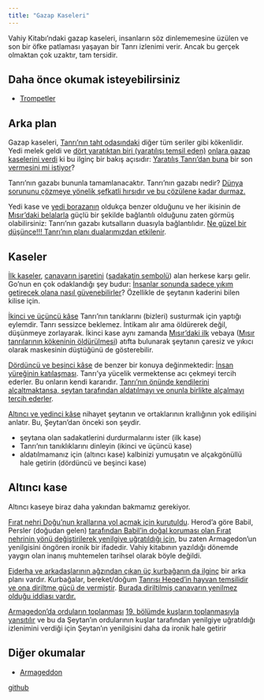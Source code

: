```yaml
---
title: "Gazap Kaseleri"
---
```



Vahiy Kitabı’ndaki gazap kaseleri, insanların söz dinlememesine üzülen ve son bir öfke patlaması yaşayan bir Tanrı izlenimi verir. Ancak bu gerçek olmaktan çok uzaktır, tam tersidir.


## Daha önce okumak isteyebilirsiniz

<a name="6e57"></a>
- [Trompetler](../../../content/trumpets/expl/the-trumpets-in-revelation/index.html)



## Arka plan

<a name="08a9"></a>
Gazap kaseleri, [Tanrı’nın taht odasındaki](https://www.bibleserver.com/TR/Vahiy15%3A1-5) diğer tüm seriler gibi kökenlidir. Yedi melek geldi ve [dört yaratıktan biri (yaratılışı temsil eden)](https://www.bibleserver.com/TR/Vahiy4%3A7) [onlara gazap kaselerini verdi](https://www.bibleserver.com/TR/Vahiy15%3A6-7) ki bu ilginç bir bakış açısıdır: [Yaratılış Tanrı’dan buna](https://www.bibleserver.com/TR/Vahiy15%3A6-7) bir son [vermesini mi istiyor](https://www.bibleserver.com/TR/Vahiy15%3A1)?

Tanrı’nın gazabı bununla tamamlanacaktır. Tanrı’nın gazabı nedir? [Dünya sorununu çözmeye yönelik şefkatli hırsıdır ve bu çözülene kadar durmaz.](https://moodyaudio.com/products/good-and-beautiful-god-part-6)

Yedi kase ve [yedi borazanın](../../../content/trumpets/expl/the-trumpets-in-revelation/index.html) oldukça benzer olduğunu ve her ikisinin de [Mısır’daki belalarla](../../../bible/exodus/expl/the-plagues-in-egypt/index.html) güçlü bir şekilde bağlantılı olduğunu zaten görmüş olabilirsiniz: Tanrı’nın gazabı kutsalların duasıyla bağlantılıdır. [Ne güzel bir düşünce!!! Tanrı’nın planı dualarımızdan etkilenir](https://www.bibleserver.com/TR/Yarat%C4%B1l%C4%B1%C5%9F18%3A20-33).


## Kaseler

<a name="557c"></a>
[İlk kaseler](https://www.bibleserver.com/TR/Vahiy16%3A2), [canavarın işaretini](https://www.bibleserver.com/TR/Vahiy12%3A16-17) ([sadakatin sembolü](../../../content/beasts/expl/the-nature-of-the-beast-in-the-book-of-revelation/index.html)) alan herkese karşı gelir. Go’nun en çok odaklandığı şey budur: [İnsanlar sonunda sadece yıkım getirecek olana nasıl güvenebilirler](https://www.bibleserver.com/TR/Vahiy6%3A1-11)? Özellikle de şeytanın kaderini bilen kilise için.

[İkinci ve üçüncü kâse](https://www.bibleserver.com/TR/Vahiy16%3A3-7) Tanrı’nın tanıklarını (bizleri) susturmak için yaptığı eylemdir. Tanrı sessizce beklemez. İntikam alır ama öldürerek değil, düşünmeye zorlayarak. İkinci kase aynı zamanda [Mısır’daki ilk](https://www.bibleserver.com/TR/M%C4%B1s%C4%B1rdan%20%C3%87%C4%B1k%C4%B1%C5%9F7%3A17) vebaya ([Mısır tanrılarının kökeninin öldürülmesi](../../../bible/exodus/expl/the-plagues-in-egypt/index.html)) atıfta bulunarak şeytanın çaresiz ve yıkıcı olarak maskesinin düştüğünü de gösterebilir.

[Dördüncü ve beşinci kâse](https://www.bibleserver.com/TR/Vahiy16%3A8-11) de benzer bir konuya değinmektedir: [İnsan yüreğinin katılaşması](../../../bible/exodus/expl/the-hardening-of-pharaohs-heart/index.html). Tanrı’ya yücelik vermektense acı çekmeyi tercih ederler. Bu onların kendi kararıdır. [Tanrı’nın önünde kendilerini alçaltmaktansa, şeytan tarafından aldatılmayı ve onunla birlikte alçalmayı tercih ederler](https://www.bibleserver.com/TR/Vahiy16%3A13-16).

[Altıncı ve yedinci kâse](https://www.bibleserver.com/TR/Vahiy16%3A12-21) nihayet şeytanın ve ortaklarının krallığının yok edilişini anlatır. Bu, Şeytan’dan önceki son şeydir.

- şeytana olan sadakatlerini durdurmalarını ister (ilk kase)
- Tanrı’nın tanıklıklarını dinleyin (ikinci ve üçüncü kase)
- aldatılmamanız için (altıncı kase) kalbinizi yumuşatın ve alçakgönüllü hale getirin (dördüncü ve beşinci kase)



## Altıncı kase

<a name="33de"></a>
Altıncı kaseye biraz daha yakından bakmamız gerekiyor.

[Fırat nehri Doğu’nun krallarına yol açmak için kurutuldu](https://www.bibleserver.com/TR/Vahiy16%3A12). Herod’a göre Babil, Persler (doğudan gelen) [tarafından Babil’in doğal koruması olan Fırat nehrinin yönü değiştirilerek yenilgiye uğratıldığı için](https://en.wikipedia.org/wiki/Fall_of_Babylon#Historiography), bu zaten Armagedon’un yenilgisini öngören ironik bir ifadedir. Vahiy kitabının yazıldığı dönemde yaygın olan inanış muhtemelen tarihsel olarak böyle değildi.

[Ejderha ve arkadaşlarının ağzından çıkan üç kurbağanın da ilginç](https://www.bibleserver.com/TR/Vahiy16%3A13) bir arka planı vardır. Kurbağalar, bereket/doğum [Tanrısı Heqed’in hayvan temsilidir ve ona diriltme gücü de vermiştir](https://en.wikipedia.org/wiki/Heqet). [Burada diriltilmiş canavarın yenilmez olduğu iddiası vardır.](https://www.bibleserver.com/TR/Vahiy13%3A3-4)

[Armagedon’da orduların toplanması](https://www.bibleserver.com/TR/Vahiy16%3A14-16) [19. bölümde kuşların toplanmasıyla yansıtılır](https://www.bibleserver.com/TR/Vahiy19%3A17-18) ve bu da Şeytan’ın ordularının kuşlar tarafından yenilgiye uğratıldığı izlenimini verdiği için Şeytan’ın yenilgisini daha da ironik hale getirir


## Diğer okumalar

<a name="d877"></a>
- [Armageddon](../../../content/bowls/expl/the-key-to-armageddon/index.html)







[github](https://github.com/revelation-today/revelation-today/blob/main/exampleSite/content/docs/content/bowls/expl/the-bowls-of-wrath.tr.md)
